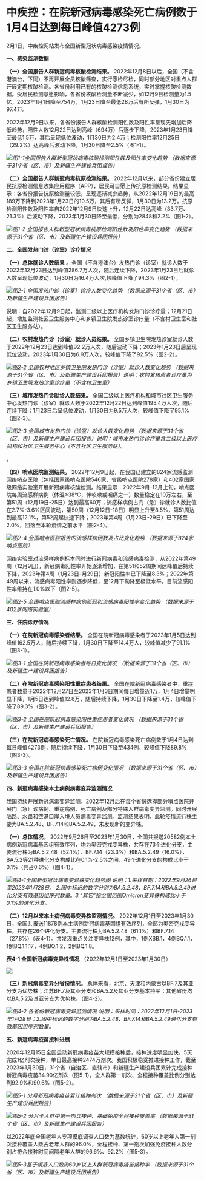 # 中疾控：在院新冠病毒感染死亡病例数于1月4日达到每日峰值4273例

2月1日，中疾控网站发布全国新型冠状病毒感染疫情情况。

**一、感染监测数据**

**（一）全国报告人群新冠病毒核酸检测结果。**
2022年12月8日以后，全国（不含港澳台，下同）不再开展全员核酸筛查，实行愿检尽检，同时部分地区对重点人群开展定期核酸检测。各省份利用已有的核酸检测信息系统，实时掌握核酸检测数据。受居民检测意愿影响，各省份核酸检测量不断减少，如12月9日检测量为1.5亿，2023年1月1日降至754万，1月23日降至最低28万后有所反弹，1月30日为97.4万。

2022年12月9日以来，各省份报告人群核酸检测阳性数及阳性率呈现先增加后降低趋势，阳性人数12月22日达到高峰（694万）后逐步下降，2023年1月23日降至最低1.5万，其后呈现低位波动，1月30日为2.4万；检测阳性率12月25日（29.2%）达高峰后波动下降，1月30日降至2.5%（图1-1）。

![](https://inews.gtimg.com/newsapp_bt/0/15638507199/1000)_图1-1全国报告人群新型冠状病毒核酸检测阳性数及阳性率变化趋势
（数据来源于31个省（区、市）及新疆生产建设兵团报告）_

**（二）全国报告人群新冠病毒抗原检测结果。**
2022年12月以来，部分省份建立居民抗原检测信息收集应用程序（APP），居民可自愿上传抗原检测结果。结果显示：各省份报告抗原检测量较低，呈现逐渐减少趋势，从2022年12月19日的最高189万下降到2023年1月23日的10.5万，其后有所反弹，1月30日为13.2万。抗原检测阳性数及阳性率自2022年12月9日快速上升，12月22日达高峰（33.7万、21.3%）后波动下降，2023年1月30日降至最低，分别为2848和2.2%（图1-2）。

![](https://inews.gtimg.com/newsapp_bt/0/15638507208/1000)_图1-2
全国报告人群新型冠状病毒抗原检测阳性数及阳性率变化趋势 （数据来源于31个省（区、市）及新疆生产建设兵团报告）_

**二、全国发热门诊（诊室）诊疗情况**

**（一）总体就诊人数结果**
。全国（不含港澳台）发热门诊（诊室）就诊人数于2022年12月23日达到峰值286.7万人次，随后连续下降，2023年1月23日后就诊人数呈现低位波动，1月30日为16.4万人次,较峰值下降了94.3%（图2-1）。

![](https://inews.gtimg.com/newsapp_bt/0/15638507192/1000)_图2-1
全国发热门诊（诊室）诊疗人数变化趋势 （数据来源于31个省（区、市）及新疆生产建设兵团报告）_

说明：自2022年12月9日起，监测二级以上医疗机构发热门诊诊疗量；12月21日起，增加监测社区卫生服务中心和乡镇卫生院发热诊室诊疗量（不含村卫生室和社区卫生服务站）。

**（二）农村发热门诊（诊室）就诊人员结果。**
全国乡镇卫生院发热诊室就诊人数于2022年12月23日达到峰值92.2万人次，随后波动下降；2023年1月23日后呈现低位波动，2023年1月30日为6.9万人次，较峰值下降了92.5%（图2-2）。

![](https://inews.gtimg.com/newsapp_bt/0/15638507204/1000)_图2-2
全国农村地区乡镇卫生院发热门诊（诊室）就诊人数变化趋势
（数据来源于31个省（区、市）及新疆生产建设兵团报告）说明：农村发热患者诊疗量为乡镇卫生院发热诊室诊疗量（不含村卫生室）_

**（三）城市发热门诊就诊人数结果。**
全国二级以上医疗机构和城市社区卫生服务中心发热门诊（诊室）就诊人数于2022年12月22日达到峰值195.4万人次，随后连续下降；1月23日后呈低位波动，1月30日为9.5万人次，较峰值下降了95.1%（图2-3）。

![](https://inews.gtimg.com/newsapp_bt/0/15638507198/1000)_图2-3
全国城市发热门诊（诊室）就诊人数变化趋势
（数据来源于31个省（区、市）及新疆生产建设兵团报告）说明：城市发热门诊诊疗量含二级以上医疗机构和社区卫生服务中心（不含社区卫生服务站）。_

。

**（四）哨点医院监测结果。**
2022年12月9日起，在我国已建立的824家流感监测网络哨点医院（包括国家级哨点医院546家、省级哨点医院278家）和402家国家级网络实验室开展新冠病毒核酸检测。结果显示：2022年9月-12月上旬，哨点医院每周流感样病例（体温≥38℃，伴咳嗽或咽痛之一）数量稳定在10万左右，至第51周（12月19日-25日）达到最高60万；流感样病例占门（急）诊就诊人数比值在2.7%-3.6%区间波动，第50周（12月12日-18日）明显上升至8.5%，第51周达到最高12.1%，第52周起快速下降；2023年第4周（1月23日-29日）已下降至2.0%，回落至本轮疫情之前水平（图2-4）。

![](https://inews.gtimg.com/newsapp_bt/0/15638507207/1000)_图2-4
全国哨点医院报告的流感样病例数及占比变化趋势 （数据来源于824家哨点医院）_

网络实验室对流感样病例标本同时进行新冠病毒和流感病毒检测，从2022年第49周（12月9日），新冠病毒阳性率开始逐渐增加，在第51和52周期间达峰值后持续下降，2023年第4周（1月23日-月29日）新冠阳性率已下降至8.3%；2022年第49周以来，流感病毒阳性率则逐步降低，至12月下旬降至极低水平，目前流感阳性率维持在1.0%以下（图2-5）。

![](https://inews.gtimg.com/newsapp_bt/0/15638507191/1000)_图2-5
全国哨点医院流感样病例新冠和流感病毒阳性率变化趋势 （数据来源于402家网络实验室）_

**三、住院诊疗情况**

**（一）在院新冠病毒感染者结果。**
全国在院新冠病毒感染者于2023年1月5日达到峰值162.5万人，随后持续下降，1月30日下降至14.4万人，较峰值减少了91.1%（图3-1）。

![](https://inews.gtimg.com/newsapp_bt/0/15638507197/1000)_图3-1
全国在院新冠病毒感染者每日变化情况 （数据来源于31个省（区、市）及新疆生产建设兵团报告）_

**（二）在院新冠病毒感染阳性重症患者结果。**
全国在院新冠病毒感染者中，重症患者数量于2022年12月27日至2023年1月3日期间每日增量近1万，1月4日增量明显下降，1月5日达到峰值12.8万，随后持续下降，1月30日下降至1.4万，较峰值下降了89.3%（图3-2）。

![](https://inews.gtimg.com/newsapp_bt/0/15638507196/1000)_图3-2
全国在院新冠病毒感染阳性重症患者变化情况 （数据来源于31个省（区、市）及新疆生产建设兵团报告）_

**（三）在院新冠病毒感染死亡情况。**
在院新冠病毒感染死亡病例数于1月4日达到每日峰值4273例，随后持续下降，1月30日下降至434例，较峰值下降89.8%（图3-3）。

![](https://inews.gtimg.com/newsapp_bt/0/15638507201/1000)_图3-3
全国在院新冠病毒感染死亡病例变化情况 （数据来源于31个省（区、市）及新疆生产建设兵团报告）_

**四、新冠病毒感染本土病例病毒变异监测情况**

我国持续开展新冠病毒变异监测，2022年12月后在每个省份选择部分哨点医院开展门（急）诊病例、重症病例、死亡病例及部分特殊人群病毒变异监测。同时开展陆路、水路和空港口岸入境人员病毒变异监测。监测结果表明，此轮疫情流行株主要为BA.5.2.48、BF.7.14和BA.5.2.49，未发现新的变异株。

**（一）总体情况。**
2022年9月26日至2023年1月30日，全国共报送20582例本土病例新冠病毒基因组有效序列，均为奥密克戎变异株，共存在73个进化分支，主要流行株为BA.5.2.48（52.1%）、BF.7.14（23.3%）和BA.5.2.49（16.0%），BA.5.2等21种进化分支构成比在0.1%-2.5%之间，49个进化分支的构成比小于0.1%（共占0.6%）（图4-1）。

![](https://inews.gtimg.com/newsapp_bt/0/15638507194/1000)_图4-1全国新型冠状病毒变异株变化趋势图
说明：1.采样日期：2022年9月26日至2023年1月28日。
2.图中标记的数字分别为BA.5.2.48、BF.7.14和BA.5.2.49进化分支有效基因组序列数量。3.“其它”指全国范围Omicron变异株构成比小于0.1%的进化分支。_

**（二）12月以来本土病例病毒变异株监测情况。**
2022年12月1日至2023年1月30日，全国共报送11878例本土病例新冠病毒基因组有效序列，全部为奥密克戎变异株，共存在26个进化分支。主要流行株为BA.5.2.48（61.1%）和BF.7.14（27.8%）（表4-1）。共发现重点关注变异株12例，其中，1例XBB.1，4例BQ.1.1，1例BQ.1.1.17，4例BQ.1.2，2例BQ.1.8。

**表4-1 全国新冠病毒变异株情况** （2022年12月1日至2023年1月30日）

![](https://inews.gtimg.com/newsapp_bt/0/15638509501/1000)

**（三）新冠病毒变异分省份情况。**
总体来看，北京、天津和内蒙古以BF.7及其亚分支为优势株；江苏BF.7及其亚分支和BA.5.2及其亚分支基本持平；其他省份均以BA.5.2及其亚分支为优势株。（图4-2）。

![](https://inews.gtimg.com/newsapp_bt/0/15638507205/1000)_图4-2 各省份新冠病毒变异监测情况
说明：采样时间：2022年12月1日-2023年1月28日；2.图中标记的数字分别为BA.5.2.48、BF.7.14和BA.5.2.49进化分支有效基因组序列数量。_

**五、新冠病毒疫苗接种进展**

2020年12月15日全国启动新冠病毒疫苗大规模接种后，接种速度明显加快，5天完成1亿剂次接种，单日最高接种2474万剂次。我国积极稳妥推进接种工作，截至2023年1月30日，31个省（自治区、直辖市）和新疆生产建设兵团累计完成接种新冠病毒疫苗34.90亿剂次（图5-1）。全人群第一剂次、全程接种覆盖比例分别达到92.9%和90.6%（图5-2）。

![](https://inews.gtimg.com/newsapp_bt/0/15638507209/1000)_图5-1 分月新冠病毒疫苗累计接种剂次
（数据来源于31个省（区、市）及新疆生产建设兵团报告）_

![](https://inews.gtimg.com/newsapp_bt/0/15638507200/1000)_图5-2
分月全人群中第一剂次接种、基础免疫全程接种覆盖率 （数据来源于31个省（区、市）及新疆生产建设兵团报告）_

以2022年底全国老年人专项摸底调查人口数为基数统计，60岁以上老年人第一剂次接种覆盖人数占老年人群的96.0%，全程接种、第一剂次加强免疫接种人数分别占符合接种时间间隔老年人群的96.6%、92.2%（图5-3）。

![](https://inews.gtimg.com/newsapp_bt/0/15638507202/1000)_图5-3基于摸底人口数的60岁以上人群新冠病毒疫苗接种率
（数据来源于31个省（区、市）及新疆生产建设兵团报告）_

